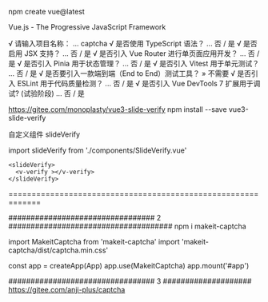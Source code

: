 
npm create vue@latest

Vue.js - The Progressive JavaScript Framework

√ 请输入项目名称： ... captcha
√ 是否使用 TypeScript 语法？ ... 否 / 是
√ 是否启用 JSX 支持？ ... 否 / 是
√ 是否引入 Vue Router 进行单页面应用开发？ ... 否 / 是
√ 是否引入 Pinia 用于状态管理？ ... 否 / 是
√ 是否引入 Vitest 用于单元测试？ ... 否 / 是
√ 是否要引入一款端到端（End to End）测试工具？ » 不需要
√ 是否引入 ESLint 用于代码质量检测？ ... 否 / 是
√ 是否引入 Vue DevTools 7 扩展用于调试? (试验阶段) ... 否 / 是

https://gitee.com/monoplasty/vue3-slide-verify
npm install --save vue3-slide-verify

自定义组件 slideVerify


<template>
  <div class="silde_box">
    <slide-verify
        class="silde_box"
        ref="block"
        :slider-text="text"
        :accuracy="accuracy"
        @again="onAgain"
        @success="onSuccess"
        @fail="onFail"
        @refresh="onRefresh"
    ></slide-verify>
    <button class="btn" @click="handleClick">在父组件可以点我刷新哦</button>
    <div>{{ msg }}</div>
  </div>
</template>

<script lang="ts">
import { defineComponent, ref } from "vue";
// 局部注册组件，需要单独引用组件样式
// 只提供局部引用的方式，不再采用插件形式，方便按需加载，减少主包大小
import SlideVerify, { SlideVerifyInstance } from "vue3-slide-verify";
import "vue3-slide-verify/dist/style.css";

export default defineComponent({
  components: { SlideVerify },

  setup() {
    const msg = ref("");
    const block = ref<SlideVerifyInstance>();

    const onAgain = () => {
      msg.value = "检测到非人为操作的哦！ try again";
      // 刷新
      block.value?.refresh();
    };

    const onSuccess = (times: number) => {
      msg.value = `login success, 耗时${(times / 1000).toFixed(1)}s`;
    };

    const onFail = () => {
      msg.value = "验证不通过";
    };

    const onRefresh = () => {
      msg.value = "点击了刷新小图标";
    };

    const handleClick = () => {
      // 刷新
      block.value?.refresh();
      msg.value = "";
    };

    return {
      block,
      msg,
      text: "向右滑动->",
      accuracy: 1,
      onAgain,
      onSuccess,
      onFail,
      onRefresh,
      handleClick,
    };
  },
});
</script>
<style scoped>
.silde_box{
  margin:0 auto;
}
</style>

import slideVerify from './components/SlideVerify.vue'

    <slideVerify>
      <v-verify ></v-verify>
    </slideVerify>


=============================================================

<template>
  <div class="slide_box1">
    <el-button size="small" class="slider-close-btn" circle @click="handleClose" />
    <div class="slide_innerbox">
      <slide-verify class="slide_box" ref="block" slider-text="向右滑动" :accuracy="1" @again="onAgain" @success="onSuccess"
                    @fail="onFail" @refresh="onRefresh" :imgs="img"></slide-verify>
      <div class="msgbox" :style="'color:'+fontColor">{{ msg }}</div>
    </div>
  </div>
</template>

<script lang="ts" setup>
import { ref } from "vue";
import SlideVerify, { SlideVerifyInstance } from "vue3-slide-verify"; //引入滑动验证组件
import "vue3-slide-verify/dist/style.css"; //引入滑动验证组件样式

import slideImg from "@/assets/1.png";

const msg = ref("");
//自定义图片
const img = ref([slideImg]);
const block = ref<SlideVerifyInstance>();
const emit = defineEmits(['again', 'success', 'fail', 'refresh', 'close']);

const fontColor = ref("");

const onAgain = () => {
  msg.value = "检测到非人为操作！";
  fontColor.value="red"
  // 刷新
  block.value?.refresh();
};
//成功的回调
const onSuccess = (times: number) => {
  msg.value =  "验证通过，耗时" + (times / 1000).toFixed(1) + "秒";
  fontColor.value="green"
  emit("success")

};
const handleClose =()=>{
  msg.value = "";
  emit("close")
}
//失败的回调
const onFail = () => {
  msg.value = "验证不通过";
  fontColor.value="red"

  setTimeout(()=>{
    msg.value=''
  },1000)


};
//点击刷新回调
const onRefresh = () => {
  msg.value = "";
};


</script>
<style scoped>
.slide_box1 {
  background: #fff;
  padding: 10px;
  position: absolute;
  z-index: 99;
  top: 50%;
  left: 50%;
  transform: translate(-50%, -50%);
  width: 330px;
  height: auto;
  min-height: 240px;
  max-height: 255px;
  border: 1px solid #dcdfe6;
  border-radius: 8px;
  box-shadow: rgba(192, 196, 204, 0.6) 2px 2px 5px;
}
.slider-close-btn{
  z-index: 100;
  position: absolute;
  right: -10px;
  top: -10px;
}
.slide_innerbox{
  width: 100%;
  height: 100%;
  display: flex;
  flex-direction: column;
}
.msgbox{
  font-size: 14px;
}
</style>



<script setup lang="ts">
import HelloWorld from './components/HelloWorld.vue'
import sVerify from "@/components/SlideVerify.vue";
import {ref} from "vue";
const sliderVisible = ref(false) //滑动验证ui

const handleSlideSuccess = () => {
  sliderVisible.value = false
  // handleLogin()
}
const handleClick = () => {
  console.log(1)
  sliderVisible.value = true
}
</script>

<template>
  <header>
    <img alt="Vue logo" class="logo" src="./assets/logo.svg" width="125" height="125" />

    <div class="wrapper">
      <HelloWorld msg="You did it!" />
    </div>
  </header>
  <main>
    <button @click="handleClick">测试</button>
    <s-verify v-if="sliderVisible"  @success="handleSlideSuccess" @close="sliderVisible = false"></s-verify>
  </main>
</template>









#################################    2    #####################################
npm i makeit-captcha

import MakeitCaptcha from 'makeit-captcha'
import 'makeit-captcha/dist/captcha.min.css'

const app = createApp(App)
app.use(MakeitCaptcha)
app.mount('#app')


<template>
  <div class="mi-captchas">
    <mi-captcha ref="captcha" />
    <a @click="reset">重置</a>
    <mi-captcha theme-color="#2F9688"
                border-color="#2F9688"
                box-shadow-color="#2F9688" />
    <mi-captcha theme-color="#be6be0" test="123"
                init-action="v1/captcha/init"
                @init="initAfter"
                verify-action="v1/captcha/verification"
                :verify-params="params.verify" />
  </div>
</template>

<script setup>
import { ref, reactive } from 'vue'

const captcha = ref(null)

const params = reactive({
  verify: { key: null }
})

const initAfter = (res) => {
  if (res?.ret?.code === 200) {
    localStorage.setItem('mi-captcha-key', res?.data?.key)
    params.verify.key = res?.data?.key
  }
}

const reset = () => {
  console.log('reinitialize')
  captcha.value?.reset(false)
}
</script>


#################################   3   ####################
https://gitee.com/anji-plus/captcha
